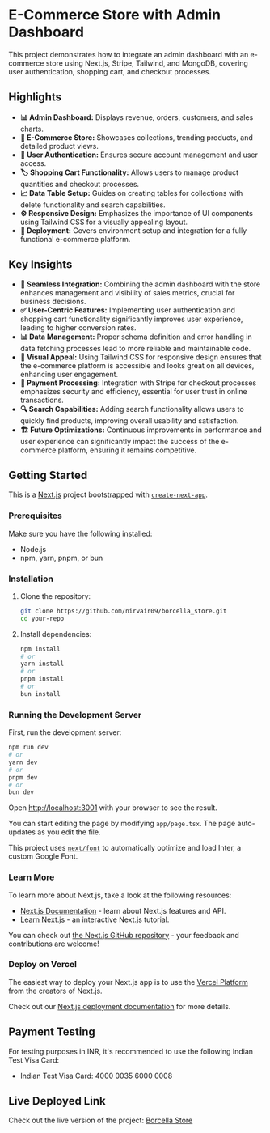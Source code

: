 # E-Commerce Store with Admin Dashboard

This project demonstrates how to integrate an admin dashboard with an e-commerce store using Next.js, Stripe, Tailwind, and MongoDB, covering user authentication, shopping cart, and checkout processes.

## Highlights

- **📊 Admin Dashboard:** Displays revenue, orders, customers, and sales charts.
- **🛒 E-Commerce Store:** Showcases collections, trending products, and detailed product views.
- **🔐 User Authentication:** Ensures secure account management and user access.
- **🏷️ Shopping Cart Functionality:** Allows users to manage product quantities and checkout processes.
- **📈 Data Table Setup:** Guides on creating tables for collections with delete functionality and search capabilities.
- **⚙️ Responsive Design:** Emphasizes the importance of UI components using Tailwind CSS for a visually appealing layout.
- **🚀 Deployment:** Covers environment setup and integration for a fully functional e-commerce platform.

## Key Insights

- **🔄 Seamless Integration:** Combining the admin dashboard with the store enhances management and visibility of sales metrics, crucial for business decisions.
- **✅ User-Centric Features:** Implementing user authentication and shopping cart functionality significantly improves user experience, leading to higher conversion rates.
- **📊 Data Management:** Proper schema definition and error handling in data fetching processes lead to more reliable and maintainable code.
- **🎨 Visual Appeal:** Using Tailwind CSS for responsive design ensures that the e-commerce platform is accessible and looks great on all devices, enhancing user engagement.
- **🔗 Payment Processing:** Integration with Stripe for checkout processes emphasizes security and efficiency, essential for user trust in online transactions.
- **🔍 Search Capabilities:** Adding search functionality allows users to quickly find products, improving overall usability and satisfaction.
- **🏗️ Future Optimizations:** Continuous improvements in performance and user experience can significantly impact the success of the e-commerce platform, ensuring it remains competitive.

## Getting Started

This is a [Next.js](https://nextjs.org/) project bootstrapped with [`create-next-app`](https://github.com/vercel/next.js/tree/canary/packages/create-next-app).

### Prerequisites

Make sure you have the following installed:
- Node.js
- npm, yarn, pnpm, or bun

### Installation

1. Clone the repository:
   ```bash
   git clone https://github.com/nirvair09/borcella_store.git
   cd your-repo
   ```

2. Install dependencies:
   ```bash
   npm install
   # or
   yarn install
   # or
   pnpm install
   # or
   bun install
   ```

### Running the Development Server

First, run the development server:

```bash
npm run dev
# or
yarn dev
# or
pnpm dev
# or
bun dev
```

Open [http://localhost:3001](http://localhost:3001) with your browser to see the result.

You can start editing the page by modifying `app/page.tsx`. The page auto-updates as you edit the file.

This project uses [`next/font`](https://nextjs.org/docs/basic-features/font-optimization) to automatically optimize and load Inter, a custom Google Font.

### Learn More

To learn more about Next.js, take a look at the following resources:
- [Next.js Documentation](https://nextjs.org/docs) - learn about Next.js features and API.
- [Learn Next.js](https://nextjs.org/learn) - an interactive Next.js tutorial.

You can check out [the Next.js GitHub repository](https://github.com/vercel/next.js/) - your feedback and contributions are welcome!

### Deploy on Vercel

The easiest way to deploy your Next.js app is to use the [Vercel Platform](https://vercel.com/new?utm_medium=default-template&filter=next.js&utm_source=create-next-app&utm_campaign=create-next-app-readme) from the creators of Next.js.

Check out our [Next.js deployment documentation](https://nextjs.org/docs/deployment) for more details.

## Payment Testing

For testing purposes in INR, it's recommended to use the following Indian Test Visa Card:

- Indian Test Visa Card: 4000 0035 6000 0008

## Live Deployed Link

Check out the live version of the project: [Borcella Store](https://borcella-store-chandradeep-roys-projects.vercel.app)

